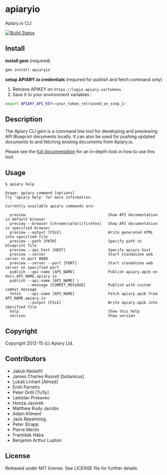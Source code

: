 apiaryio
=============

Apiary.io CLI

[![Build Status](https://travis-ci.org/apiaryio/apiary-client.png?branch=master)](https://travis-ci.org/apiaryio/apiary-client)


## Install

**install gem** (required)
``` bash
gem install apiaryio
```

**setup APIARY.io credentials** (required for publish and fetch command only)

1. Retrieve APIKEY on `https://login.apiary.io/tokens`
2. Save it to your environment variables :

```bash
export APIARY_API_KEY=<your_token_retrieved_on_step_1>
```

## Description

The Apiary CLI gem is a command line tool for developing and previewing
API Blueprint documents locally. It can also be used for pushing
updated documents to and fetching existing documents from Apiary.io.

Please see the [full documentation](http://client.apiary.io) for an in-depth
look in how to use this tool.

## Usage

    $ apiary help

    Usage: apiary command [options]
    Try 'apiary help' for more information.

    Currently available apiary commands are:

      preview                                     Show API documentation in default browser
      preview --browser [chrome|safari|firefox]   Show API documentation in specified browser
      preview --output [FILE]                     Write generated HTML into specified file
      preview --path [PATH]                       Specify path to blueprint file
      preview --api_host [HOST]                   Specify apiary host
      preview --server                            Start standalone web server on port 8080
      preview --server --port [PORT]              Start standalone web server on specified port
      publish --api-name [API_NAME]               Publish apiary.apib on docs.API_NAME.apiary.io
      publish --api-name [API_NAME] \
              --message [COMMIT_MESSAGE]          Publish with custom commit message
      fetch   --api-name [API_NAME]               Fetch apiary.apib from API_NAME.apiary.io
              --output [FILE]                     Write apiary.apib into specified file
      help                                        Show this help
      version                                     Show version

## Copyright

Copyright 2012-15 (c) Apiary Ltd.

## Contributors

- Jakub Nešetřil
- James Charles Russell [botanicus]
- Lukáš Linhart [Almad]
- Emili Parreño
- Peter Grilli [Tu1ly]
- Ladislav Prskavec
- Honza Javorek
- Matthew Rudy Jacobs
- Adam Kliment
- Jack Repenning
- Peter Strapp
- Pierre Merlin
- František Hába
- Benjamin Arthur Lupton

## License

Released under MIT license. See LICENSE file for further details.
